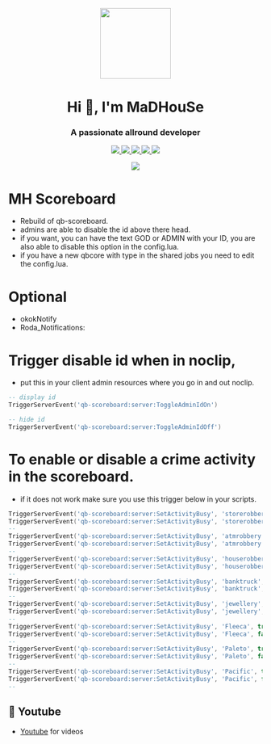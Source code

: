 <p align="center">
    <img width="140" src="https://icons.iconarchive.com/icons/iconarchive/red-orb-alphabet/128/Letter-M-icon.png" />  
    <h1 align="center">Hi 👋, I'm MaDHouSe</h1>
    <h3 align="center">A passionate allround developer </h3>    
</p>

<p align="center">
  <a href="https://github.com/MaDHouSe79/mh-scoreboard/issues">
    <img src="https://img.shields.io/github/issues/MaDHouSe79/mh-scoreboard"/> 
  </a>
  <a href="https://github.com/MaDHouSe79/mh-scoreboard/watchers">
    <img src="https://img.shields.io/github/watchers/MaDHouSe79/mh-scoreboard"/> 
  </a> 
  <a href="https://github.com/MaDHouSe79/mh-sitanyseat/network/members">
    <img src="https://img.shields.io/github/forks/MaDHouSe79/mh-scoreboard"/> 
  </a>  
  <a href="https://github.com/MaDHouSe79/mh-sitanyseat/stargazers">
    <img src="https://img.shields.io/github/stars/MaDHouSe79/mh-scoreboard?color=white"/> 
  </a>
  <a href="https://github.com/MaDHouSe79/mh-scoreboard/blob/main/LICENSE">
    <img src="https://img.shields.io/github/license/MaDHouSe79/mh-sitanyseat?color=black"/> 
  </a>      
</p>

<p align="center">
  <img alig src="https://github-profile-trophy.vercel.app/?username=MaDHouSe79&margin-w=15&column=6" />
</p>


# MH Scoreboard
- Rebuild of qb-scoreboard.
- admins are able to disable the id above there head. 
- if you want, you can have the text GOD or ADMIN with your ID, you are also able to disable this option in the config.lua.
- if you have a new qbcore with type in the shared jobs you need to edit the config.lua.

# Optional
- okokNotify
- Roda_Notifications:


# Trigger disable id when in noclip, 
- put this in your client admin resources where you go in and out noclip.
```lua
-- display id
TriggerServerEvent('qb-scoreboard:server:ToggleAdminIdOn')

-- hide id
TriggerServerEvent('qb-scoreboard:server:ToggleAdminIdOff')
```

# To enable or disable a crime activity in the scoreboard.
- if it does not work make sure you use this trigger below in your scripts.
```lua
TriggerServerEvent('qb-scoreboard:server:SetActivityBusy', 'storerobbery', true)  -- enable
TriggerServerEvent('qb-scoreboard:server:SetActivityBusy', 'storerobbery', false) -- disable
--
TriggerServerEvent('qb-scoreboard:server:SetActivityBusy', 'atmrobbery', true)    -- enable
TriggerServerEvent('qb-scoreboard:server:SetActivityBusy', 'atmrobbery', false)   -- disable
--
TriggerServerEvent('qb-scoreboard:server:SetActivityBusy', 'houserobbery', true)  -- enable
TriggerServerEvent('qb-scoreboard:server:SetActivityBusy', 'houserobbery', false) -- disable
--
TriggerServerEvent('qb-scoreboard:server:SetActivityBusy', 'banktruck', true)     -- enable
TriggerServerEvent('qb-scoreboard:server:SetActivityBusy', 'banktruck', false)    -- disable
--
TriggerServerEvent('qb-scoreboard:server:SetActivityBusy', 'jewellery', true)     -- enable
TriggerServerEvent('qb-scoreboard:server:SetActivityBusy', 'jewellery', false)    -- disable
--
TriggerServerEvent('qb-scoreboard:server:SetActivityBusy', 'Fleeca', true)        -- enable
TriggerServerEvent('qb-scoreboard:server:SetActivityBusy', 'Fleeca', false)       -- disable
--
TriggerServerEvent('qb-scoreboard:server:SetActivityBusy', 'Paleto', true)        -- enable
TriggerServerEvent('qb-scoreboard:server:SetActivityBusy', 'Paleto', false)       -- disable
--
TriggerServerEvent('qb-scoreboard:server:SetActivityBusy', 'Pacific', true)       -- enable
TriggerServerEvent('qb-scoreboard:server:SetActivityBusy', 'Pacific', false)      -- disable
--
```

## 🙈 Youtube
- [Youtube](https://www.youtube.com/@MaDHouSe79) for videos
